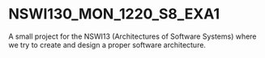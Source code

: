 # NSWI130_MON_1220_S8_EXA1
A small project for the NSWI13 (Architectures of Software Systems) where we try to create and design a proper software architecture.
